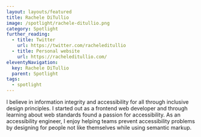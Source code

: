 ```yaml
---
layout: layouts/featured
title: Rachele DiTullio
image: /spotlight/rachele-ditullio.png
category: Spotlight
further_reading:
  - title: Twitter
    url: https://twitter.com/racheleditullio
  - title: Personal website
    url: https://racheleditullio.com/
eleventyNavigation:
  key: Rachele DiTullio
  parent: Spotlight
tags:
  - spotlight
---
```


I believe in information integrity and accessibility for all through inclusive design principles. I started out as a frontend web developer and through learning about web standards found a passion for accessibility. As an accessibility engineer, I enjoy helping teams prevent accessibility problems by designing for people not like themselves while using semantic markup.
